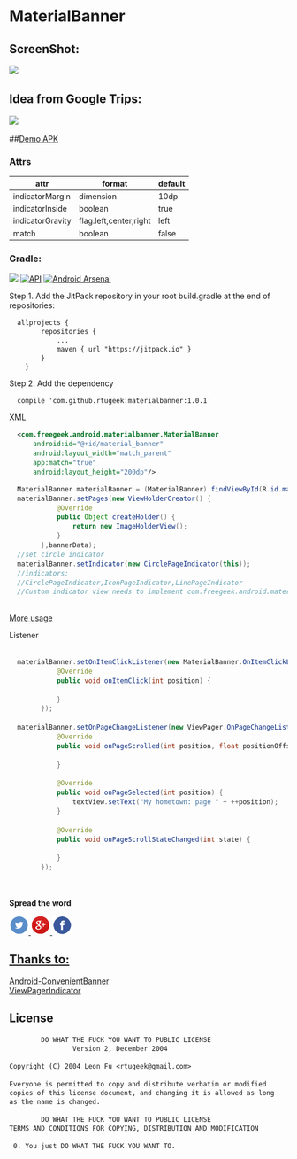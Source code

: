 # MaterialBanner

## ScreenShot:
![](https://github.com/rtugeek/MaterialBanner/blob/master/screenshot/GIF.gif)


## Idea from Google Trips:
![](https://github.com/rtugeek/MaterialBanner/blob/master/screenshot/googletrips.jpg)


##[Demo APK](https://github.com/rtugeek/MaterialBanner/releases/download/1.0.0/Demo.apk)

### Attrs
|attr|format|default|
|---|---|---|
|indicatorMargin|dimension|10dp|
|indicatorInside|boolean|true|
|indicatorGravity|flag:left,center,right|left|
|match|boolean|false|


### Gradle:
[![](https://jitpack.io/v/rtugeek/materialbanner.svg)](https://jitpack.io/#rtugeek/materialbanner) [![API](https://img.shields.io/badge/API-8%2B-brightgreen.svg?style=flat)](https://android-arsenal.com/api?level=9) [![Android Arsenal](https://img.shields.io/badge/Android%20Arsenal-MaterialBanner-green.svg?style=true)](https://android-arsenal.com/details/1/3118)

Step 1. Add the JitPack repository in your root build.gradle at the end of repositories:
```
  allprojects {
		repositories {
			...
			maven { url "https://jitpack.io" }
		}
	}
```
Step 2. Add the dependency
```
  compile 'com.github.rtugeek:materialbanner:1.0.1'
```

XML
```xml
  <com.freegeek.android.materialbanner.MaterialBanner
      android:id="@+id/material_banner"
      android:layout_width="match_parent"
      app:match="true"
      android:layout_height="200dp"/>
```

```java
  MaterialBanner materialBanner = (MaterialBanner) findViewById(R.id.material_banner);
  materialBanner.setPages(new ViewHolderCreator() {
            @Override
            public Object createHolder() {
                return new ImageHolderView();
            }
        },bannerData);
  //set circle indicator
  materialBanner.setIndicator(new CirclePageIndicator(this));
  //indicators:
  //CirclePageIndicator,IconPageIndicator,LinePageIndicator
  //Custom indicator view needs to implement com.freegeek.android.materialbanner.view.indicator.PageIndicator
  
```
[More usage](https://github.com/rtugeek/MaterialBanner/blob/master/app/src/main/java/com/freegeek/android/materialbanner/demo/MainActivity.java)

Listener
```java
  
  materialBanner.setOnItemClickListener(new MaterialBanner.OnItemClickListener() {
            @Override
            public void onItemClick(int position) {
                
            }
        });
  
  materialBanner.setOnPageChangeListener(new ViewPager.OnPageChangeListener() {
            @Override
            public void onPageScrolled(int position, float positionOffset, int positionOffsetPixels) {

            }

            @Override
            public void onPageSelected(int position) {
                textView.setText("My hometown: page " + ++position);
            }

            @Override
            public void onPageScrollStateChanged(int state) {

            }
        });
        
        
```


**Spread the word**

<a href="https://twitter.com/intent/tweet?text=Check%20out%20the%MaterialBanner%20library%20on%20Github:%20https://github.com/rtugeek/MaterialBanner/" target="_blank" title="share to twitter" style="width:100%"><img src="https://github.com/PhilJay/MPAndroidChart/blob/master/design/twitter_icon.png" title="Share on Twitter" width="35" height=35 />
<a href="https://plus.google.com/share?url=https://github.com/rtugeek/MaterialBanner/" target="_blank" title="share to Google+" style="width:100%"><img src="https://github.com/PhilJay/MPAndroidChart/blob/master/design/googleplus_icon.png" title="Share on Google+" width="35" height=35 />
<a href="https://www.facebook.com/sharer/sharer.php?u=https://github.com/rtugeek/MaterialBanner/" target="_blank" title="share to facebook" style="width:100%"><img src="https://github.com/PhilJay/MPAndroidChart/blob/master/design/facebook_icon.png" title="Share on Facebook" width="35" height=35 />

## Thanks to:
[Android-ConvenientBanner](https://github.com/saiwu-bigkoo/Android-ConvenientBanner)	
[ViewPagerIndicator](https://github.com/JakeWharton/ViewPagerIndicator)

## License

            DO WHAT THE FUCK YOU WANT TO PUBLIC LICENSE
                    Version 2, December 2004
   
    Copyright (C) 2004 Leon Fu <rtugeek@gmail.com>
   
    Everyone is permitted to copy and distribute verbatim or modified
    copies of this license document, and changing it is allowed as long
    as the name is changed.
   
            DO WHAT THE FUCK YOU WANT TO PUBLIC LICENSE
    TERMS AND CONDITIONS FOR COPYING, DISTRIBUTION AND MODIFICATION
   
     0. You just DO WHAT THE FUCK YOU WANT TO.
